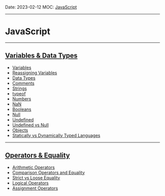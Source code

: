 Date: 2023-02-12
MOC: [JavaScript](JavaScript.md)

---
# JavaScript
---
## [Variables & Data Types](../2.%20Notes/JavaScript/Variables%20&%20Data%20Types.md)
* [Variables](Variables%20&%20Data%20Types.md#Variables)
* [Reassigning Variables](Variables%20&%20Data%20Types.md#Reassigning%20Variables)
* [Data Types](Variables%20&%20Data%20Types.md#Data%20Types)
* [Comments](Variables%20&%20Data%20Types.md#Comments)
* [Strings](Variables%20&%20Data%20Types.md#Strings)
* [typeof](Variables%20&%20Data%20Types.md#typeof)
* [Numbers](Variables%20&%20Data%20Types.md#Numbers)
* [NaN](Variables%20&%20Data%20Types.md#NaN)
* [Booleans](Variables%20&%20Data%20Types.md#Booleans)
* [Null](Variables%20&%20Data%20Types.md#Null)
* [Undefined](Variables%20&%20Data%20Types.md#Undefined)
* [Undefined vs Null](Variables%20&%20Data%20Types.md#Undefined%20vs%20Null)
* [Objects](Variables%20&%20Data%20Types.md#Objects)
* [Statically vs Dynamically Typed Languages](Variables%20&%20Data%20Types.md#Statically%20vs%20Dynamically%20Typed%20Languages)
---
## [Operators & Equality](../2.%20Notes/JavaScript/Operators%20&%20Equality.md)
* [Arithmetic Operators](../2.%20Notes/JavaScript/Operators%20&%20Equality.md#Arithmetic%20Operators)
* [Comparison Operators and Equality](../2.%20Notes/JavaScript/Operators%20&%20Equality.md#Comparison%20Operators%20and%20Equality)
* [Strict vs Loose Equality](../2.%20Notes/JavaScript/Operators%20&%20Equality.md#Strict%20vs%20Loose%20Equality)
* [Logical Operators](../2.%20Notes/JavaScript/Operators%20&%20Equality.md#Logical%20Operators)
* [Assignment Operators](../2.%20Notes/JavaScript/Operators%20&%20Equality.md#Assignment%20Operators)




